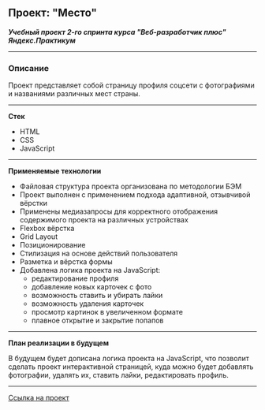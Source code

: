 ## Проект: "Место"

***Учебный проект 2-го спринта курса "Веб-разработчик плюс" Яндекс.Практикум***
___________________________

### Описание

Проект представляет собой страницу профиля соцсети с фотографиями и названиями различных мест страны.
___________________________

**Стек**

* HTML
* CSS
* JavaScript

___________________________

**Применяемые технологии**

* Файловая структура проекта организована по методологии БЭМ
* Проект выполнен с применением подхода адаптивной, отзывчивой вёрстки
* Применены медиазапросы для корректного отображения содержимого проекта на различных устройствах
* Flexbox вёрстка
* Grid Layout
* Позиционирование
* Cтилизация на основе действий пользователя
* Разметка и вёрстка формы
* Добавлена логика проекта на JavaScript:
  * редактирование профиля
  * добавление новых карточек с фото
  * возможность ставить и убирать лайки
  * возможность удаления карточек
  * просмотр картинок в увеличенном формате
  * плавное открытие и закрытие попапов
___________________________

**План реализации в будущем**

В будущем будет дописана логика проекта на JavaScript, что позволит сделать проект интерактивной страницей, куда можно будет добавлять фотографии, удалять их, ставить лайки, редактировать профиль.
___________________________

[Ссылка на проект](https://mary-an-safronova.github.io/mesto-project/)
